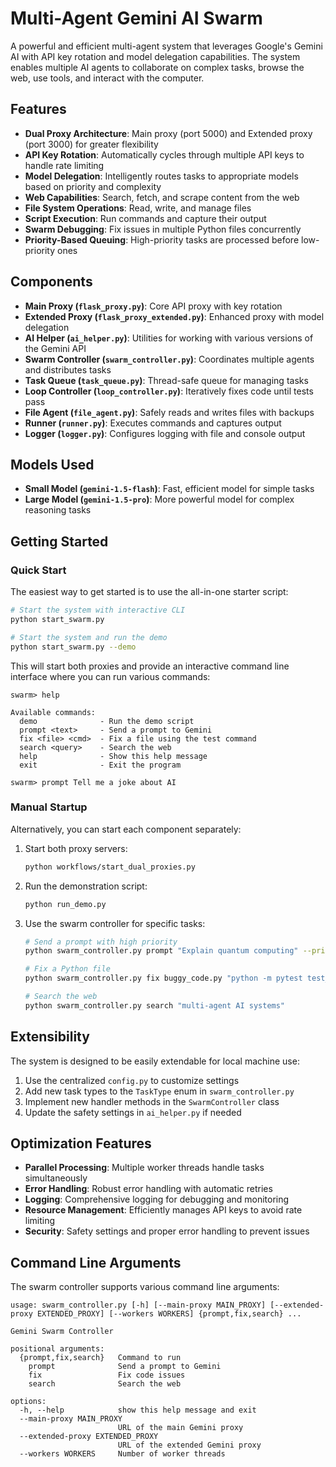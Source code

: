 # Multi-Agent Gemini AI Swarm

A powerful and efficient multi-agent system that leverages Google's Gemini AI with API key rotation and model delegation capabilities. The system enables multiple AI agents to collaborate on complex tasks, browse the web, use tools, and interact with the computer.

## Features

- **Dual Proxy Architecture**: Main proxy (port 5000) and Extended proxy (port 3000) for greater flexibility
- **API Key Rotation**: Automatically cycles through multiple API keys to handle rate limiting
- **Model Delegation**: Intelligently routes tasks to appropriate models based on priority and complexity
- **Web Capabilities**: Search, fetch, and scrape content from the web
- **File System Operations**: Read, write, and manage files
- **Script Execution**: Run commands and capture their output
- **Swarm Debugging**: Fix issues in multiple Python files concurrently
- **Priority-Based Queuing**: High-priority tasks are processed before low-priority ones

## Components

- **Main Proxy (`flask_proxy.py`)**: Core API proxy with key rotation
- **Extended Proxy (`flask_proxy_extended.py`)**: Enhanced proxy with model delegation
- **AI Helper (`ai_helper.py`)**: Utilities for working with various versions of the Gemini API
- **Swarm Controller (`swarm_controller.py`)**: Coordinates multiple agents and distributes tasks
- **Task Queue (`task_queue.py`)**: Thread-safe queue for managing tasks
- **Loop Controller (`loop_controller.py`)**: Iteratively fixes code until tests pass
- **File Agent (`file_agent.py`)**: Safely reads and writes files with backups
- **Runner (`runner.py`)**: Executes commands and captures output
- **Logger (`logger.py`)**: Configures logging with file and console output

## Models Used

- **Small Model (`gemini-1.5-flash`)**: Fast, efficient model for simple tasks
- **Large Model (`gemini-1.5-pro`)**: More powerful model for complex reasoning tasks

## Getting Started

### Quick Start

The easiest way to get started is to use the all-in-one starter script:

```bash
# Start the system with interactive CLI
python start_swarm.py

# Start the system and run the demo
python start_swarm.py --demo
```

This will start both proxies and provide an interactive command line interface where you can run various commands:

```
swarm> help

Available commands:
  demo              - Run the demo script
  prompt <text>     - Send a prompt to Gemini
  fix <file> <cmd>  - Fix a file using the test command
  search <query>    - Search the web
  help              - Show this help message
  exit              - Exit the program

swarm> prompt Tell me a joke about AI
```

### Manual Startup

Alternatively, you can start each component separately:

1. Start both proxy servers:
   ```bash
   python workflows/start_dual_proxies.py
   ```

2. Run the demonstration script:
   ```bash
   python run_demo.py
   ```

3. Use the swarm controller for specific tasks:
   ```bash
   # Send a prompt with high priority
   python swarm_controller.py prompt "Explain quantum computing" --priority high
   
   # Fix a Python file
   python swarm_controller.py fix buggy_code.py "python -m pytest test_buggy_code.py"
   
   # Search the web
   python swarm_controller.py search "multi-agent AI systems"
   ```

## Extensibility

The system is designed to be easily extendable for local machine use:

1. Use the centralized `config.py` to customize settings
2. Add new task types to the `TaskType` enum in `swarm_controller.py`
3. Implement new handler methods in the `SwarmController` class
4. Update the safety settings in `ai_helper.py` if needed

## Optimization Features

- **Parallel Processing**: Multiple worker threads handle tasks simultaneously
- **Error Handling**: Robust error handling with automatic retries
- **Logging**: Comprehensive logging for debugging and monitoring
- **Resource Management**: Efficiently manages API keys to avoid rate limiting
- **Security**: Safety settings and proper error handling to prevent issues

## Command Line Arguments

The swarm controller supports various command line arguments:

```
usage: swarm_controller.py [-h] [--main-proxy MAIN_PROXY] [--extended-proxy EXTENDED_PROXY] [--workers WORKERS] {prompt,fix,search} ...

Gemini Swarm Controller

positional arguments:
  {prompt,fix,search}   Command to run
    prompt              Send a prompt to Gemini
    fix                 Fix code issues
    search              Search the web

options:
  -h, --help            show this help message and exit
  --main-proxy MAIN_PROXY
                        URL of the main Gemini proxy
  --extended-proxy EXTENDED_PROXY
                        URL of the extended Gemini proxy
  --workers WORKERS     Number of worker threads
```